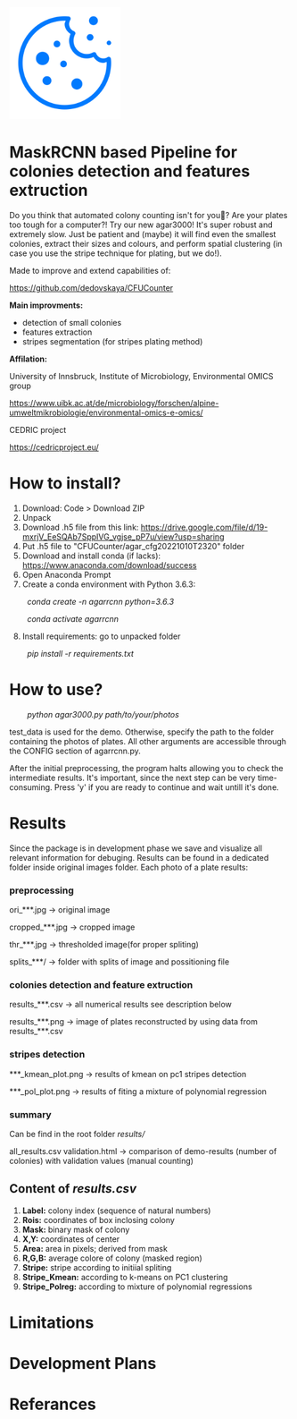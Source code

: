 <img src="img1.png" alt="drawing" width="200"/>

# MaskRCNN based Pipeline for colonies detection and features extruction

Do you think that automated colony counting isn't for you🤨? Are your plates too tough for a computer?!  Try our new agar3000! It's super robust and extremely slow. Just be patient and (maybe) it will find even the smallest colonies, extract their sizes and colours, and perform spatial clustering (in case you use the stripe technique for plating, but we do!).

Made to improve and extend capabilities of:

https://github.com/dedovskaya/CFUCounter

**Main improvments:**
- detection of small colonies
- features extraction
- stripes segmentation (for stripes plating method)

**Affilation:**

University of Innsbruck, Institute of Microbiology, Environmental OMICS group

https://www.uibk.ac.at/de/microbiology/forschen/alpine-umweltmikrobiologie/environmental-omics-e-omics/

CEDRIC project 

https://cedricproject.eu/

# How to install?
1. Download: Code > Download ZIP
2. Unpack
3. Download .h5 file from this link: https://drive.google.com/file/d/19-mxrjV_EeSQAb7SppIVG_vgjse_pP7u/view?usp=sharing
4. Put .h5 file to "CFUCounter/agar_cfg20221010T2320" folder
5. Download and install conda (if lacks): https://www.anaconda.com/download/success
6. Open Anaconda Prompt
7. Create a conda environment with Python 3.6.3:

&emsp;&emsp; *conda create -n agarrcnn python=3.6.3*

&emsp;&emsp; *conda activate agarrcnn*

8. Install requirements: go to unpacked folder

&emsp;&emsp; *pip install -r requirements.txt*

# How to use?

&emsp;&emsp; *python agar3000.py path/to/your/photos*

test_data is used for the demo. Otherwise, specify the path to the folder containing the photos of plates. All other arguments are accessible through the CONFIG section of agarrcnn.py.

After the initial preprocessing, the program halts allowing you to check the intermediate results. It's important, since the next step can be very time-consuming. Press 'y' if you are ready to continue and wait untill it's done.


# Results
Since the package is in development phase we save and visualize all relevant information for debuging. Results can be found in a dedicated folder inside original images folder.  Each photo of a plate results:

### preprocessing
ori_***.jpg -> original image

cropped_***.jpg -> cropped image

thr_***.jpg -> thresholded image(for proper spliting)

splits_***/ -> folder with splits of image and possitioning file

### colonies detection and feature extruction
results_***.csv -> all numerical results see description below

results_\*\*\*.png -> image of plates reconstructed by using data from results_***.csv

### stripes detection
***_kmean_plot.png -> results of kmean on pc1 stripes detection

***_pol_plot.png -> results of fiting a mixture of polynomial regression

### summary
Can be find in the root folder *results/*

all_results.csv
validation.html -> comparison of demo-results (number of colonies) with validation values (manual counting)

## Content of *results.csv*
1. **Label:** colony index (sequence of natural numbers)
2. **Rois:** coordinates of box inclosing colony 
3. **Mask:** binary mask of colony
4. **X,Y:** coordinates of center
5. **Area:** area in pixels; derived from mask
6. **R,G,B:** average colore of colony (masked region)
7. **Stripe:** stripe according to initiial spliting
8. **Stripe_Kmean:** according to k-means on PC1 clustering
9. **Stripe_Polreg:** according to mixture of polynomial regressions




# Limitations

# Development Plans

# Referances
